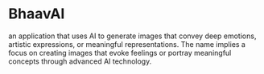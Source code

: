 # BhaavAI
an application that uses AI to generate images that convey deep emotions, artistic expressions, or meaningful representations. The name implies a focus on creating images that evoke feelings or portray meaningful concepts through advanced AI technology.
